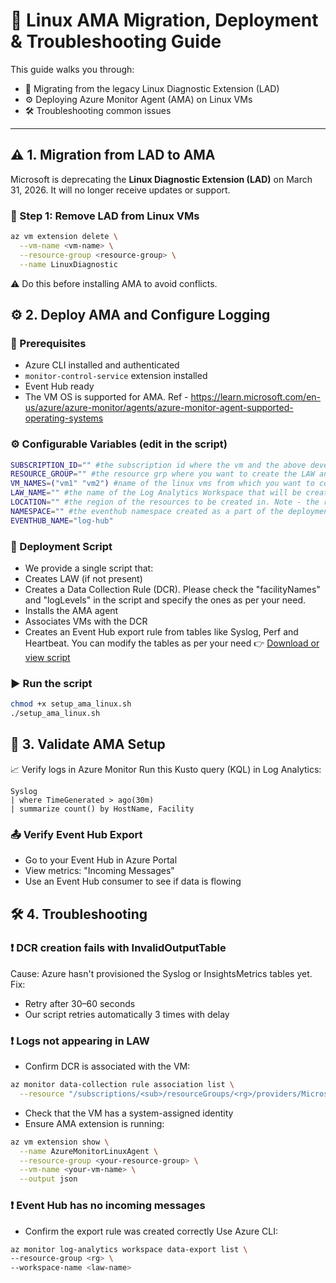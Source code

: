 # 🚀 Linux AMA Migration, Deployment & Troubleshooting Guide

This guide walks you through:
- 🔄 Migrating from the legacy Linux Diagnostic Extension (LAD)
- ⚙️ Deploying Azure Monitor Agent (AMA) on Linux VMs
- 🛠️ Troubleshooting common issues
---

## ⚠️ 1. Migration from LAD to AMA

Microsoft is deprecating the **Linux Diagnostic Extension (LAD)** on March 31, 2026. It will no longer receive updates or support.

### 🔁 Step 1: Remove LAD from Linux VMs
```bash
az vm extension delete \
  --vm-name <vm-name> \
  --resource-group <resource-group> \
  --name LinuxDiagnostic
```
⚠️ Do this before installing AMA to avoid conflicts.

## ⚙️ 2. Deploy AMA and Configure Logging
### 🧾 Prerequisites
- Azure CLI installed and authenticated
- `monitor-control-service` extension installed
- Event Hub ready
- The VM OS is supported for AMA. Ref - https://learn.microsoft.com/en-us/azure/azure-monitor/agents/azure-monitor-agent-supported-operating-systems

### ⚙️ Configurable Variables (edit in the script)
```bash
SUBSCRIPTION_ID="" #the subscription id where the vm and the above development is done.
RESOURCE_GROUP="" #the resource grp where you want to create the LAW and DCR.
VM_NAMES=("vm1" "vm2") #name of the linux vms from which you want to collect the logs.
LAW_NAME="" #the name of the Log Analytics Workspace that will be created.
LOCATION="" #the region of the resources to be created in. Note - the region should be same as the vm and the deployment resources in step 1.
NAMESPACE="" #the eventhub namespace created as a part of the deployment in step 1.
EVENTHUB_NAME="log-hub"
```

### 📜 Deployment Script
- We provide a single script that:
- Creates LAW (if not present)
- Creates a Data Collection Rule (DCR). Please check the "facilityNames" and "logLevels" in the script and specify the ones as per your need.
- Installs the AMA agent
- Associates VMs with the DCR
- Creates an Event Hub export rule from tables like Syslog, Perf and Heartbeat. You can modify the tables as per your need
👉 [Download or view script](setup_ama_linux.sh)

### ▶️ Run the script
```bash
chmod +x setup_ama_linux.sh
./setup_ama_linux.sh
```

## 🔎 3. Validate AMA Setup
📈 Verify logs in Azure Monitor
Run this Kusto query (KQL) in Log Analytics:
```kql
Syslog
| where TimeGenerated > ago(30m)
| summarize count() by HostName, Facility
```

### 📤 Verify Event Hub Export
- Go to your Event Hub in Azure Portal
- View metrics: "Incoming Messages"
- Use an Event Hub consumer to see if data is flowing

## 🛠️ 4. Troubleshooting
### ❗ DCR creation fails with InvalidOutputTable
Cause: Azure hasn't provisioned the Syslog or InsightsMetrics tables yet.
Fix:
- Retry after 30–60 seconds
- Our script retries automatically 3 times with delay

### ❗ Logs not appearing in LAW
- Confirm DCR is associated with the VM:
```bash
az monitor data-collection rule association list \
  --resource "/subscriptions/<sub>/resourceGroups/<rg>/providers/Microsoft.Compute/virtualMachines/<vm>"
```
- Check that the VM has a system-assigned identity
- Ensure AMA extension is running:
```bash
az vm extension show \
  --name AzureMonitorLinuxAgent \
  --resource-group <your-resource-group> \
  --vm-name <your-vm-name> \
  --output json
```

### ❗ Event Hub has no incoming messages
- Confirm the export rule was created correctly
Use Azure CLI:
```bash
az monitor log-analytics workspace data-export list \
--resource-group <rg> \
--workspace-name <law-name>
```